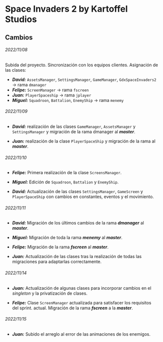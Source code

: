 # Space Invaders 2 by Kartoffel Studios
## Cambios
###### 2022/11/08
Subida del proyecto. Sincronización con los equipos clientes.
Asignación de las clases:
- ***David:*** `AssetsManager`, `SettingsManager`, `GameManager`,  `GdxSpaceInvaders2` -> rama `dmanager`
- ***Felipe:*** `ScreenManager` -> rama `fscreen`
- ***Juan:*** `PlayerSpaceship` -> rama  `jplayer`
- ***Miguel:*** `Squadroon`, `Battalion`, `EnemyShip` -> rama `menemy`

###### 2022/11/09
- ***David:*** realización de las clases `GameManager`, `AssetsManager` y `SettingsManager` y 
migración de la rama dmanager al ***master***.

- ***Juan:*** realización de la clase `PlayerSpaceShip` y migración de la rama al ***master***.

###### 2022/11/10
- ***Felipe:*** Primera realización de la clase `ScreensManager`.

- ***Miguel:*** Edición de `Squadroon`, `Battalion` y `EnemyShip`.

- ***David:*** Actualización de las clases `SettingsManager`, `GameScreen` y `PlayerSpaceShip` 
con cambios en constantes, eventos y el movimiento.

###### 2022/11/11
- ***David:*** Migración de los últimos cambios de la rama ***dmanager*** al ***master***.

- ***Miguel:*** Migración de toda la rama ***menemy*** al ***master***.

- ***Felipe:*** Migración de la rama ***fscreen*** al ***master***.

- ***Juan:*** Actualización de las clases tras la realización de todas las migraciones para 
adaptarlas correctamente.

###### 2022/11/14
- ***Juan:*** Actualización de algunas clases para incorporar cambios en el *singleton* y la privatización 
de clases.

- ***Felipe:*** Clase `ScreenManager` actualizada para satisfacer los requisitos del sprint.
actual. Migración de la rama ***fscreen*** a la ***master***.

###### 2022/11/15
- ***Juan:*** Subido el arreglo al error de las animaciones de los enemigos.
